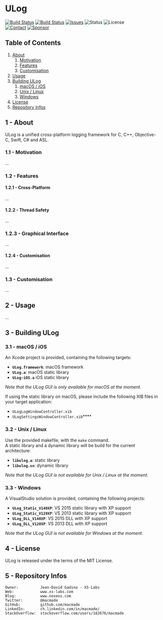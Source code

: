 ULog
====

[![Build Status](https://img.shields.io/github/workflow/status/macmade/ULog/ci-mac?label=macOS&logo=apple)](https://github.com/macmade/ULog/actions/workflows/ci-mac.yaml)
[![Build Status](https://img.shields.io/github/workflow/status/macmade/ULog/ci-win?label=Windows&logo=windows)](https://github.com/macmade/ULog/actions/workflows/ci-win.yaml)
[![Issues](http://img.shields.io/github/issues/macmade/ULog.svg?logo=github)](https://github.com/macmade/ULog/issues)
![Status](https://img.shields.io/badge/status-active-brightgreen.svg?logo=git)
![License](https://img.shields.io/badge/license-mit-brightgreen.svg?logo=open-source-initiative)  
[![Contact](https://img.shields.io/badge/follow-@macmade-blue.svg?logo=twitter&style=social)](https://twitter.com/macmade)
[![Sponsor](https://img.shields.io/badge/sponsor-macmade-pink.svg?logo=github-sponsors&style=social)](https://github.com/sponsors/macmade)

Table of Contents
-----------------

 1. [About](#1)
     1. [Motivation](#1-1)
     2. [Features](#1-2)
     3. [Customisation](#1-3)
 2. [Usage](#2)
 3. [Building ULog](#3)
     1. [macOS / iOS](#3-1)
     2. [Unix / Linux](#3-2)
     3. [Windows](#3-3)
 4. [License](#4)
 5. [Repository Infos](#5)

<a name="1"></a>
1 - About
---------

ULog is a unified cross-platform logging framework for C, C++, Objective-C, Swift, C# and ASL.

<a name="1-1"></a>
### 1.1 - Motivation

...

<a name="1-2"></a>
### 1.2 - Features

#### 1.2.1 - Cross-Platform

...

#### 1.2.2 - Thread Safety

...

### 1.2.3 - Graphical Interface

...

#### 1.2.4 - Customisation

...

<a name="1-3"></a>
### 1.3 - Customisation

...

<a name="2"></a>
2 - Usage
---------

...

<a name="3"></a>
3 - Building ULog
-----------------

<a name="3-1"></a>
### 3.1 - macOS / iOS

An Xcode project is provided, containing the following targets:

 - **`ULog.framework`**: macOS framework
 - **`ULog.a`**: macOS static library
 - **`ULog-iOS.a`** iOS static library
   
_Note that the ULog GUI is only available for macOS at the moment._

If using the static library on macOS, please include the following XIB files in your target application:

 - `ULogLogWindowController.xib`
 - `ULogSettingsWindowController.xib`****
   
<a name="3-2"></a>
### 3.2 - Unix / Linux

Use the provided makefile, with the `make` command.  
A static library and a dynamic library will be build for the current architecture:

 - **`libulog.a`**: static library
 - **`libulog.so`**: dynamic library

_Note that the ULog GUI is not available for Unix / Linux at the moment._

<a name="3-3"></a>
### 3.3 - Windows

A VisualStudio solution is provided, containing the following projects:

 - **`ULog_Static_V140XP`**: VS 2015 static library with XP support
 - **`ULog_Static_V120XP`**: VS 2013 static library with XP support
 - **`ULog_DLL_V140XP`**: VS 2015 DLL with XP support
 - **`ULog_DLL_V120XP`**: VS 2013 DLL with XP support

_Note that the ULog GUI is not available for Windows at the moment._

<a name="4"></a>
4 - License
-----------

ULog is released under the terms of the MIT License.

<a name="5"></a>
5 - Repository Infos
--------------------

    Owner:			Jean-David Gadina - XS-Labs
    Web:			www.xs-labs.com
    Blog:			www.noxeos.com
    Twitter:		@macmade
    GitHub:			github.com/macmade
    LinkedIn:		ch.linkedin.com/in/macmade/
    StackOverflow:	stackoverflow.com/users/182676/macmade
